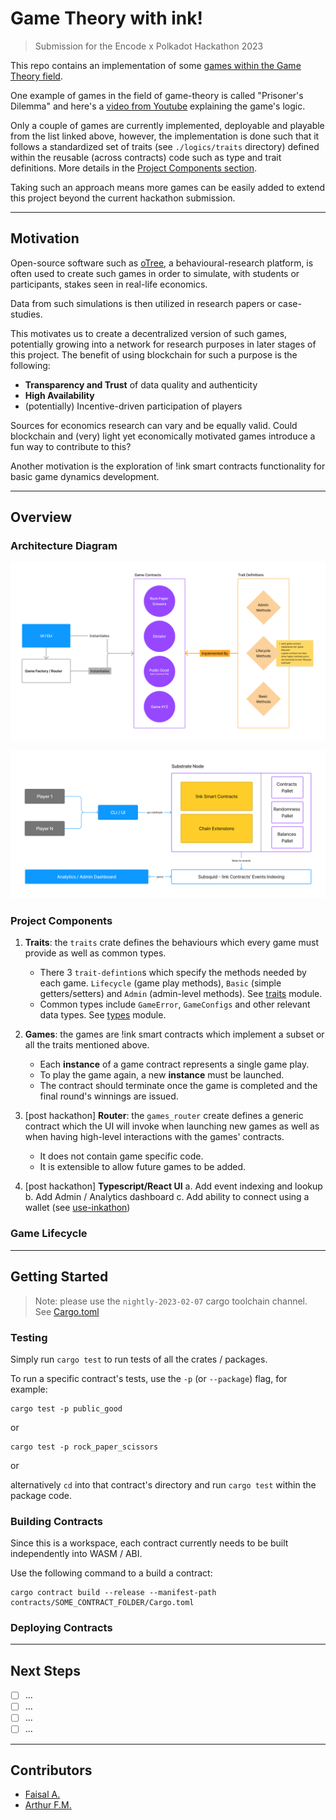 # Game Theory with ink!

> Submission for the Encode x Polkadot Hackathon 2023

This repo contains an implementation of some [games within the Game Theory field](https://en.wikipedia.org/wiki/List_of_games_in_game_theory). 

One example of games in the field of game-theory is called "Prisoner's Dilemma" and here's a [video from Youtube](https://www.youtube.com/watch?v=t9Lo2fgxWHw) 
explaining the game's logic.

Only a couple of games are currently implemented, deployable and playable from the list linked above, however, the implementation
is done such that it follows a standardized set of traits (see `./logics/traits` directory) defined within the reusable (across contracts) code
such as type and trait definitions. More details in the [Project Components section](#project-components).

Taking such an approach means more games can be easily added to extend this project beyond the current hackathon submission.

---

## Motivation

Open-source software such as [oTree](https://www.otree.org/), a behavioural-research platform, is often used to create such games
in order to simulate, with students or participants, stakes seen in real-life economics. 

Data from such simulations is then utilized in research papers or case-studies.

This motivates us to create a decentralized version of such games, potentially growing into a network for research purposes
in later stages of this project. The benefit of using blockchain for such a purpose is the following:

* **Transparency and Trust** of data quality and authenticity
* **High Availability**
* (potentially) Incentive-driven participation of players

Sources for economics research can vary and be equally valid. Could blockchain and (very) light yet economically motivated games
introduce a fun way to contribute to this?

Another motivation is the exploration of !ink smart contracts functionality for basic game dynamics development.

---

## Overview

### Architecture Diagram

![](./images/architecture.png)

![](./images/architecture-2.png)

### Project Components

1. **Traits**: the `traits` crate defines the behaviours which every game must provide as well as common types.
    * There 3 `trait-defintion`s which specify the methods needed by each game. `Lifecycle` (game play methods),
      `Basic` (simple getters/setters) and `Admin` (admin-level methods). See [traits](./logics/traits) module.
    * Common types include `GameError`, `GameConfigs` and other relevant data types. See [types](./logics/traits/types.rs) module.

2. **Games**: the games are !ink smart contracts which implement a subset or all the traits mentioned above.
    * Each __instance__ of a game contract represents a single game play.
    * To play the game again, a new __instance__ must be launched.
    * The contract should terminate once the game is completed and the final round's winnings are issued.

3. [post hackathon] **Router**: the `games_router` create defines a generic contract which the UI will invoke when launching 
new games as well as when having high-level interactions with the games' contracts.
   * It does not contain game specific code.
   * It is extensible to allow future games to be added.

4. [post hackathon] **Typescript/React UI**
   a. Add event indexing and lookup
   b. Add Admin / Analytics dashboard
   c. Add ability to connect using a wallet (see [use-inkathon](https://github.com/scio-labs/use-inkathon))


### Game Lifecycle

[//]: # (TODO: write)

---

## Getting Started

> Note: please use the `nightly-2023-02-07` cargo toolchain channel. See [Cargo.toml](./Cargo.toml)

### Testing

Simply run `cargo test` to run tests of all the crates / packages.

To run a specific contract's tests, use the `-p` (or `--package`) flag, for example:

```shell
cargo test -p public_good
```

or 

```shell
cargo test -p rock_paper_scissors
```

or 

alternatively `cd` into that contract's directory and run `cargo test` within the package code.

### Building Contracts

Since this is a workspace, each contract currently needs to be built independently into WASM / ABI.

Use the following command to a build a contract:

```shell
cargo contract build --release --manifest-path contracts/SOME_CONTRACT_FOLDER/Cargo.toml
```

### Deploying Contracts

[//]: # (TODO: write)


---

## Next Steps

- [ ] ...
- [ ] ...
- [ ] ...
- [ ] ...

---

## Contributors

- [Faisal A.](#)
- [Arthur F.M.](#)

